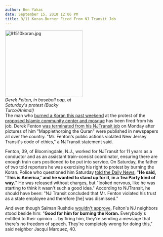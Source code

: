 ```yaml
---
author: Ben Yakas
date: September 15, 2010 12:06 PM
title: 9/11 Koran-Burner Fired From NJ Transit Job
---
```


<p><span class="mt-enclosure mt-enclosure-image" style="display: inline;"> </span></p><div class="image-left" style=" width:250px; "> <img alt="91510koran.jpg" src="https://web.archive.org/web/20120602130534im_/http://gothamist.com/attachments/byakas/91510koran.jpg" width="250" height="217"> <br> <i>Derek Felton, in baseball cap, at Saturday&apos;s protest (Bucky Turco/Animal)</i></div> The man who <a href="https://web.archive.org/web/20120602130534/http://gothamist.com/2010/09/11/man_rips_and_burns_koran_at_ground.php">burned a Koran this past weekend</a> at the protest of the <a href="https://web.archive.org/web/20120602130534/http://gothamist.com/tags/mosque">proposed Islamic community center and mosque</a> has been fired from his job. Derek Fenton <a href="https://web.archive.org/web/20120602130534/http://www.nypost.com/p/news/local/employee_who_burned_koran_transit_bHqhL0TOUgS4UNOO95ry4H?CMP=OTC-rss&amp;FEEDNAME=">was terminated from his NJTransit job</a> on Monday after pictures of him &quot;Mapplethorping the Quran&quot; were published in newspapers all over the country. &quot;Mr. Fenton&apos;s public actions violated New Jersey Transit&apos;s code of ethics,&quot; a NJTransit statement said.<p></p>

<p>Fenton, 39, of Bloomingdale, N.J., worked for NJTransit for 11 years as a conductor and as an assistant train-consist coordinator,  ensuring there are enough train cars positioned to be put into service. On Saturday, the father of two told reporters he was exercising his right to protest by burning the Koran. Police who questioned him Saturday <a href="https://web.archive.org/web/20120602130534/http://www.nydailynews.com/ny_local/2010/09/14/2010-09-14_koran_burner_derek_fenton_fired_from_his_job_at_nj_transit.html">told the Daily News</a>, &quot;<strong>He said, &apos;This is America,&apos; and he wanted to stand up for it, in a Tea Party kind of way.</strong>&quot; He was released without charges, but &quot;looked nervous, like he was starting to think it wasn&apos;t such a good idea.&quot; According to NJTransit, he should have been: &quot;NJ Transit concluded that Mr. Fenton violated his trust as a state employee and therefore [he] was dismissed.&quot;</p>

<p>And even though Salman Rushdie <a href="https://web.archive.org/web/20120602130534/http://gothamist.com/2010/09/13/salman_rushdie_has_opinion_on_book.php">wouldn&apos;t approve</a>, Felton&apos;s NJ neighbors stood beside him: &quot;<strong>Good for him for burning the Koran.</strong> Everybody&apos;s entitled to their opinion ... by firing him, they&apos;re sending a message that there&apos;s no freedom of speech. They&apos;re completely wrong for doing this,&quot; said neighbor Jacqui Marquez, 40. </p>